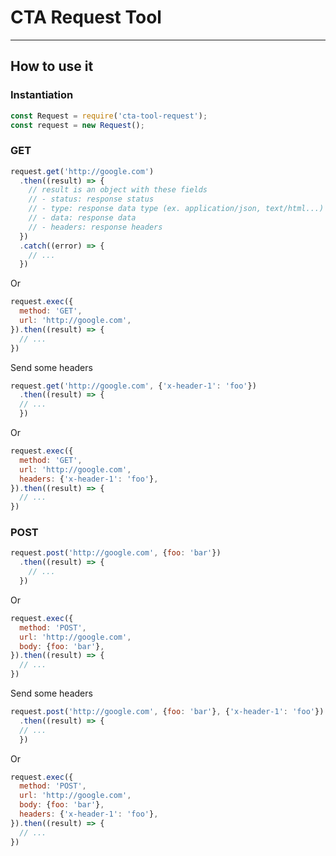 # CTA Request Tool
------------------

## How to use it

### Instantiation

````javascript
const Request = require('cta-tool-request');
const request = new Request();
````

### GET

````javascript
request.get('http://google.com')
  .then((result) => {
    // result is an object with these fields
    // - status: response status
    // - type: response data type (ex. application/json, text/html...)
    // - data: response data
    // - headers: response headers
  })
  .catch((error) => {
    // ...
  })
````

Or

````javascript  
request.exec({
  method: 'GET',
  url: 'http://google.com',  
}).then((result) => {
  // ...
})
````

Send some headers

````javascript
request.get('http://google.com', {'x-header-1': 'foo'})
  .then((result) => {
  // ...
  })
````  

Or 

````javascript  
request.exec({
  method: 'GET',
  url: 'http://google.com',
  headers: {'x-header-1': 'foo'},
}).then((result) => {
  // ...
})
````

### POST

````javascript
request.post('http://google.com', {foo: 'bar'})
  .then((result) => {
    // ...
  })  
````

Or

````javascript  
request.exec({
  method: 'POST',
  url: 'http://google.com',
  body: {foo: 'bar'},
}).then((result) => {
  // ...
})
````

Send some headers

````javascript
request.post('http://google.com', {foo: 'bar'}, {'x-header-1': 'foo'})
  .then((result) => {
  // ...
  })
````  

Or 

````javascript  
request.exec({
  method: 'POST',
  url: 'http://google.com',
  body: {foo: 'bar'},
  headers: {'x-header-1': 'foo'},
}).then((result) => {
  // ...
})
````